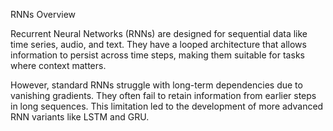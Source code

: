 RNNs Overview

Recurrent Neural Networks (RNNs) are designed for sequential data like time series, audio, and text. They have a looped architecture that allows information to persist across time steps, making them suitable for tasks where context matters.

However, standard RNNs struggle with long-term dependencies due to vanishing gradients. They often fail to retain information from earlier steps in long sequences. This limitation led to the development of more advanced RNN variants like LSTM and GRU.